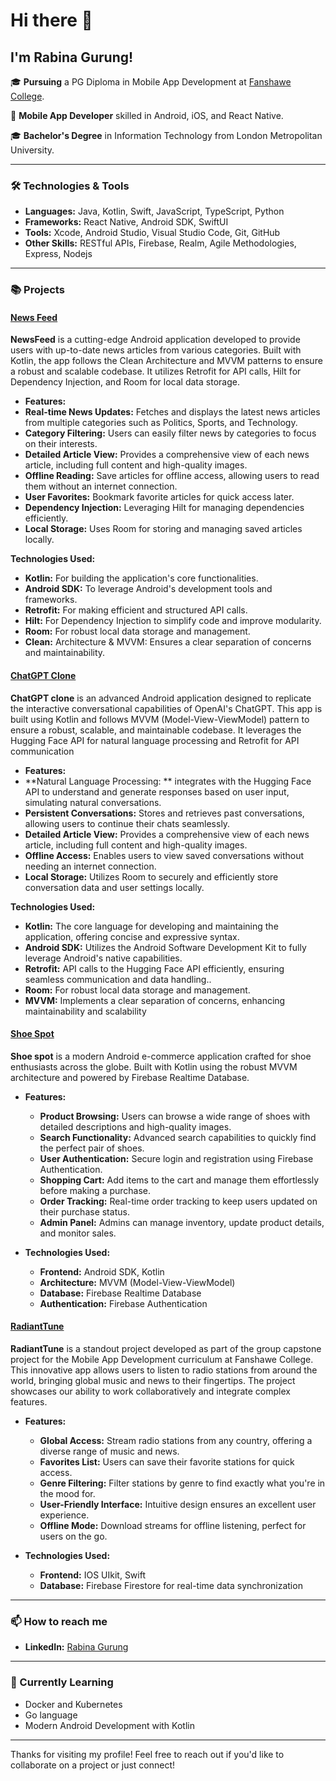 # Hi there 👋

## I'm Rabina Gurung!

🎓 **Pursuing** a PG Diploma in Mobile App Development at [Fanshawe College](https://www.fanshawec.ca/).

📱 **Mobile App Developer** skilled in Android, iOS, and React Native.

🎓 **Bachelor's Degree** in Information Technology from London Metropolitan University.

---

### 🛠️ Technologies & Tools

- **Languages:** Java, Kotlin, Swift, JavaScript, TypeScript, Python
- **Frameworks:** React Native, Android SDK, SwiftUI
- **Tools:** Xcode, Android Studio, Visual Studio Code, Git, GitHub
- **Other Skills:** RESTful APIs, Firebase, Realm, Agile Methodologies, Express, Nodejs

---

### 📚 Projects

#### [News Feed ](https://github.com/Rabinagurung/NewsFeed)
**NewsFeed** is a cutting-edge Android application developed to provide users with up-to-date news articles from various categories. Built with Kotlin, the app follows the Clean Architecture and MVVM patterns to ensure a robust and scalable codebase. It utilizes Retrofit for API calls, Hilt for Dependency Injection, and Room for local data storage.

- **Features:**
- **Real-time News Updates:** Fetches and displays the latest news articles from multiple categories such as Politics, Sports, and Technology.
- **Category Filtering:** Users can easily filter news by categories to focus on their interests.
- **Detailed Article View:** Provides a comprehensive view of each news article, including full content and high-quality images.
- **Offline Reading:** Save articles for offline access, allowing users to read them without an internet connection.
- **User Favorites:** Bookmark favorite articles for quick access later.
- **Dependency Injection:** Leveraging Hilt for managing dependencies efficiently.
- **Local Storage:** Uses Room for storing and managing saved articles locally.

**Technologies Used:**

- **Kotlin:** For building the application's core functionalities.
- **Android SDK:** To leverage Android's development tools and frameworks.
- **Retrofit:** For making efficient and structured API calls.
- **Hilt:** For Dependency Injection to simplify code and improve modularity.
- **Room:** For robust local data storage and management.
- **Clean:** Architecture & MVVM: Ensures a clear separation of concerns and maintainability.

#### [ChatGPT Clone](https://github.com/Rabinagurung/Chatgpt)
**ChatGPT clone** is an advanced Android application designed to replicate the interactive conversational capabilities of OpenAI's ChatGPT. This app is built using Kotlin and follows MVVM (Model-View-ViewModel) pattern to ensure a robust, scalable, and maintainable codebase. It leverages the Hugging Face API for natural language processing and Retrofit for API communication

- **Features:**
- **Natural Language Processing: ** integrates with the Hugging Face API to understand and generate responses based on user input, simulating natural conversations.
- **Persistent Conversations:** Stores and retrieves past conversations, allowing users to continue their chats seamlessly.
- **Detailed Article View:** Provides a comprehensive view of each news article, including full content and high-quality images.
- **Offline Access:** Enables users to view saved conversations without needing an internet connection.
- **Local Storage:** Utilizes Room to securely and efficiently store conversation data and user settings locally.

**Technologies Used:**

- **Kotlin:** The core language for developing and maintaining the application, offering concise and expressive syntax.
- **Android SDK:** Utilizes the Android Software Development Kit to fully leverage Android's native capabilities.
- **Retrofit:** API calls to the Hugging Face API efficiently, ensuring seamless communication and data handling..
- **Room:** For robust local data storage and management.
- **MVVM:** Implements a clear separation of concerns, enhancing maintainability and scalability

#### [Shoe Spot](https://github.com/Rabinagurung/ShoeSpot)
**Shoe spot** is a modern Android e-commerce application crafted for shoe enthusiasts across the globe. Built with Kotlin using the robust MVVM architecture and powered by Firebase Realtime Database.

- **Features:**
  - **Product Browsing:** Users can browse a wide range of shoes with detailed descriptions and high-quality images.
  - **Search Functionality:** Advanced search capabilities to quickly find the perfect pair of shoes.
  - **User Authentication:** Secure login and registration using Firebase Authentication.
  - **Shopping Cart:** Add items to the cart and manage them effortlessly before making a purchase.
  - **Order Tracking:** Real-time order tracking to keep users updated on their purchase status.
  - **Admin Panel:** Admins can manage inventory, update product details, and monitor sales.

- **Technologies Used:**
  - **Frontend:** Android SDK, Kotlin
  - **Architecture:** MVVM (Model-View-ViewModel)
  - **Database:** Firebase Realtime Database
  - **Authentication:** Firebase Authentication


#### [RadiantTune](https://github.com/Rabinagurung/radianttune)
**RadiantTune** is a standout project developed as part of the group capstone project for the Mobile App Development curriculum at Fanshawe College. This innovative app allows users to listen to radio stations from around the world, bringing global music and news to their fingertips. The project showcases our ability to work collaboratively and integrate complex features.

- **Features:**
  - **Global Access:** Stream radio stations from any country, offering a diverse range of music and news.
  - **Favorites List:** Users can save their favorite stations for quick access.
  - **Genre Filtering:** Filter stations by genre to find exactly what you're in the mood for.
  - **User-Friendly Interface:** Intuitive design ensures an excellent user experience.
  - **Offline Mode:** Download streams for offline listening, perfect for users on the go.

- **Technologies Used:**
  - **Frontend:** IOS UIkit, Swift
  - **Database:** Firebase Firestore for real-time data synchronization
---

### 📫 How to reach me

- **LinkedIn:** [Rabina Gurung](https://www.linkedin.com/in/yourprofile)

---

### 🌱 Currently Learning

- Docker and Kubernetes
- Go language
- Modern Android Development with Kotlin
---


Thanks for visiting my profile! Feel free to reach out if you'd like to collaborate on a project or just connect!
